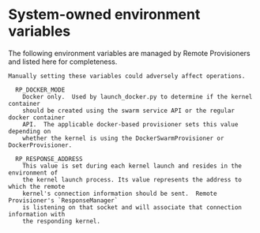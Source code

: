 # System-owned environment variables

The following environment variables are managed by Remote Provisioners and listed here
for completeness.

```{warning}
Manually setting these variables could adversely affect operations.
```

```text
  RP_DOCKER_MODE
    Docker only.  Used by launch_docker.py to determine if the kernel container
    should be created using the swarm service API or the regular docker container
    API.  The applicable docker-based provisioner sets this value depending on
    whether the kernel is using the DockerSwarmProvisioner or DockerProvisioner.

  RP_RESPONSE_ADDRESS
    This value is set during each kernel launch and resides in the environment of
    the kernel launch process. Its value represents the address to which the remote
    kernel's connection information should be sent.  Remote Provisioner's `ResponseManager`
    is listening on that socket and will associate that connection information with
    the responding kernel.
```

